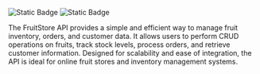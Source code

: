 ![Static Badge](https://img.shields.io/badge/status-stable-green)
![Static Badge](https://img.shields.io/badge/latest_update-18.05.2025-blue)

The FruitStore API provides a simple and efficient way to manage fruit inventory, orders, and customer data. It allows users to perform CRUD operations on fruits, track stock levels, process orders, and retrieve customer information. Designed for scalability and ease of integration, the API is ideal for online fruit stores and inventory management systems.

